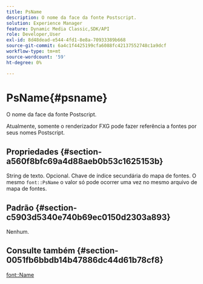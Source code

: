 ```yaml
---
title: PsName
description: O nome da face da fonte Postscript.
solution: Experience Manager
feature: Dynamic Media Classic,SDK/API
role: Developer,User
exl-id: 8d48dead-e544-4fd1-8e8a-70933389b668
source-git-commit: 6a4c1f4425199cfa6088fc42137552748c1a9dcf
workflow-type: tm+mt
source-wordcount: '59'
ht-degree: 0%

---
```


# PsName{#psname}

O nome da face da fonte Postscript.

Atualmente, somente o renderizador FXG pode fazer referência a fontes por seus nomes Postscript.

## Propriedades {#section-a560f8bfc69a4d88aeb0b53c1625153b}

String de texto. Opcional. Chave de índice secundária do mapa de fontes. O mesmo `font::PsName` o valor só pode ocorrer uma vez no mesmo arquivo de mapa de fontes.

## Padrão {#section-c5903d5340e740b69ec0150d2303a893}

Nenhum.

## Consulte também {#section-0051fb6bbdb14b47886dc44d61b78cf8}

[font::Name](/help/aem-is-ir-api/is-api/image-catalog/image-serving-api-ref/c-image-catalog-reference/c-font-map-reference/r-name-font.md)
